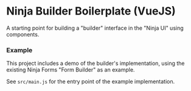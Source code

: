 # Ninja Builder Boilerplate (VueJS)

A starting point for building a "builder" interface in the "Ninja UI" using components.

### Example

This project includes a demo of the builder's implementation, using the existing Ninja Forms "Form Builder" as an example.

See `src/main.js` for the entry point of the example implementation.
